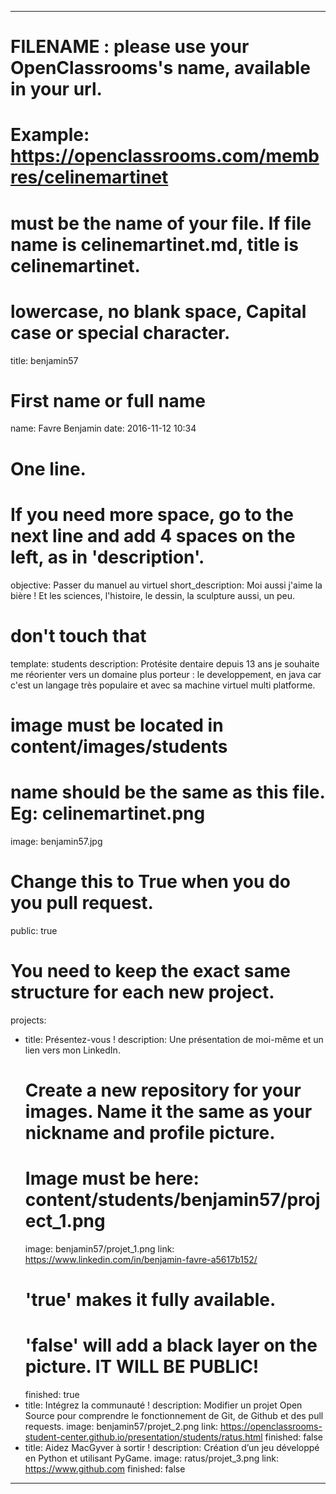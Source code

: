 ---

# FILENAME : please use your OpenClassrooms's name, available in your url.
# Example: https://openclassrooms.com/membres/celinemartinet
# must be the name of your file. If file name is celinemartinet.md, title is celinemartinet.
# lowercase, no blank space, Capital case or special character.
title: benjamin57

# First name or full name
name: Favre Benjamin
date: 2016-11-12 10:34

# One line.
# If you need more space, go to the next line and add 4 spaces on the left, as in 'description'.
objective: Passer du manuel au virtuel 
short_description: Moi aussi j'aime la bière ! Et les sciences, l'histoire, le dessin, la sculpture aussi, un peu.

# don't touch that
template: students
description:
    Protésite dentaire depuis 13 ans je souhaite me réorienter vers un domaine plus porteur : le developpement,
	en java car c'est un langage très populaire et avec sa machine virtuel multi platforme. 

# image must be located in content/images/students
# name should be the same as this file. Eg: celinemartinet.png
image: benjamin57.jpg

# Change this to True when you do you pull request.
public: true

# You need to keep the exact same structure for each new project.
projects:
  - title: Présentez-vous !
    description: Une présentation de moi-même et un lien vers mon LinkedIn.
    # Create a new repository for your images. Name it the same as your nickname and profile picture.
    # Image must be here: content/students/benjamin57/project_1.png
    image: benjamin57/projet_1.png
    link: https://www.linkedin.com/in/benjamin-favre-a5617b152/
    # 'true' makes it fully available.
    # 'false' will add a black layer on the picture. IT WILL BE PUBLIC!
    finished: true
  - title: Intégrez la communauté !
    description: Modifier un projet Open Source pour comprendre le fonctionnement de Git, de Github et des pull requests. 
    image: benjamin57/projet_2.png
    link: https://openclassrooms-student-center.github.io/presentation/students/ratus.html
    finished: false
  - title: Aidez MacGyver à sortir !
    description: Création d’un jeu développé en Python et utilisant PyGame.
    image: ratus/projet_3.png
    link: https://www.github.com
    finished: false
---